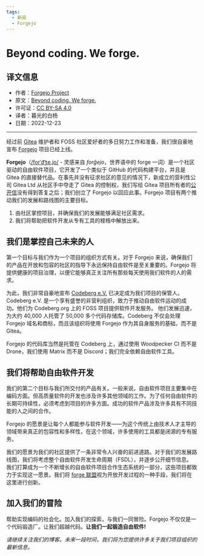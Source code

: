 ```yaml
---
tags:
  - 新闻
  - Forgejo
---
```


#  Beyond coding. We forge.

## 译文信息

- 作者：[Forgejo Project](https://forgejo.org)
- 原文：[Beyond coding. We forge.](https://forgejo.org/2022-12-15-hello-forgejo/)
- 许可证：[CC BY-SA 4.0](https://creativecommons.org/licenses/by-sa/4.0/)
- 译者：暮光的白杨
- 日期：2022-12-23

----

经过前 [Gitea](https://gitea.io/en-us/) 维护者和 FOSS 社区爱好者的多日努力工作和准备，我们很自豪地宣布 [Forgejo](https://forgejo.org/) 项目已经上线。

**Forgejo**（[/forˈd͡ʒe.jo/](https://forgejo.org/static/forgejo.mp4) - 灵感来自 *forĝejo*，世界语中的 forge 一词）是一个社区驱动的自由软件项目，它开发了一个类似于 GitHub 的代码构建平台，并且是 Gitea 的直接替代品。在事先并没有征求社区的意见的情况下，新成立的营利性公司 Gitea Ltd 从社区手中夺走了 Gitea 的控制权，我们写给 Gitea 项目所有者的[公开信](https://gitea-open-letter.coding.social/)没有得到答复之后；我们创立了 Forgejo 以回应此事。Forgejo 项目有两个推动我们的发展和路线图的主要目标。

1. 由社区掌控项目，并确保我们的发展能够满足社区需求。
2. 我们将帮助把软件开发从专有工具的桎梏中解放出来。

## 我们是掌控自己未来的人

第一个目标与我们作为一个项目的组织方式有关。对于 Forgejo 来说，确保我们的产品在开放和包容的社区的指导下永远保持自由软件是至关重要的。Forgejo 将提供健康的项目治理，以便它能够真正关注所有那些每天使用我们软件的人的需求。

为此，我们非常自豪地宣布 [Codeberg e.V.](https://codeberg.org/) 已决定成为我们项目的保管人。Codeberg e.V. 是一个享有盛誉的非营利组织，致力于推动自由软件运动的成功。他们为 Codeberg.org 上的 FOSS 项目提供软件开发服务。 他们发展迅速，为大约 40,000 人托管了 50,000 多个代码存储库。Codeberg 不仅会处理 Forgejo 域名和商标，而且该组织将使用 Forgejo 作为其自身服务的基础，而不是 Gitea。

Forgejo 的代码库当然是托管在 Codeberg 上，通过使用 Woodpecker CI 而不是 Drone，我们使用 Matrix 而不是 Discord；我们完全依赖自由软件工具。

## 我们将帮助自由软件开发

我们的第二个目标与我们所交付的产品有关。一般来说，自由软件项目主要集中在编码方面。但高质量软件的开发也涉及许多其他领域的工作。为了任何自由软件的长期可持续性，必须考虑到项目的许多方面。成功的软件产品涉及许多具有不同技能的人之间的合作。

Forgejo 的愿景是让每个人都能参与软件开发——为这个传统上由技术人才主导的领域带来真正的包容性和多样性，在这个领域，许多使用的工具都是闭源的专有服务。

我们的愿景为我们的社区提供了一条非常令人兴奋的前进道路。对于我们的发展路线图，我们将考虑整个自由软件开发生命周期（FSDL），并逐步公开细节信息。我们打算成为一个不断增长的自由软件项目合作生态系统的一部分，这些项目都致力于实现这一愿景。我们将 [forge 联盟](https://forgefriends.org/blog/2022/06/30/2022-06-state-forge-federation/)视为开放开发过程的一种手段，我们将在这里进行创新。

## 加入我们的冒险

帮助实现编码的社会化。加入我们的探索，与我们一同冒险。Forgejo 不仅仅是一个代码锻造厂。让我们超越代码。**让我们一起锻造自由软件!**

*请继续关注我们的博客。未来一段时间，我们将为您提供许多关于我们项目组织的最新信息。*